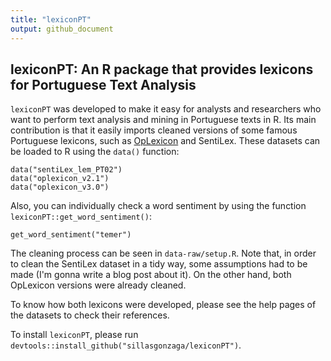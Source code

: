 ```yaml
---
title: "lexiconPT"
output: github_document
---
```


## lexiconPT: An R package that provides lexicons for Portuguese Text Analysis 

`lexiconPT` was developed to make it easy for analysts and researchers who want to perform text analysis and mining in Portuguese texts in R. Its main contribution is that it easily imports cleaned versions of some famous Portuguese lexicons, such as  [OpLexicon](http://ontolp.inf.pucrs.br/Recursos/downloads-OpLexicon.php) and SentiLex. These datasets can be loaded to R using the `data()` function:

```{r}
data("sentiLex_lem_PT02")
data("oplexicon_v2.1")
data("oplexicon_v3.0")
```
Also, you can individually check a word sentiment by using the function `lexiconPT::get_word_sentiment()`:

``` {r}
get_word_sentiment("temer")
```

The cleaning process can be seen in `data-raw/setup.R`. Note that, in order to clean the SentiLex dataset in a tidy way, some assumptions had to be made (I'm gonna write a blog post about it). On the other hand, both OpLexicon versions were already cleaned.

To know how both lexicons were developed, please see the help pages of the datasets to check their references.

To install `lexiconPT`, please run `devtools::install_github("sillasgonzaga/lexiconPT")`.
